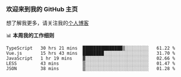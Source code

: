 ### 欢迎来到我的 GitHub 主页

想了解我更多，请关注我的[个人博客](https://leoku.top)


📊 **本周我的工作细则**
<!--START_SECTION:waka-->
```text
TypeScript   30 hrs 21 mins  ███████████████▒░░░░░░░░░   61.22 % 
Vue.js       15 hrs 43 mins  ████████░░░░░░░░░░░░░░░░░   31.70 % 
JavaScript   1 hr 19 mins    ▓░░░░░░░░░░░░░░░░░░░░░░░░   02.66 % 
LESS         43 mins         ▒░░░░░░░░░░░░░░░░░░░░░░░░   01.47 % 
JSON         38 mins         ▒░░░░░░░░░░░░░░░░░░░░░░░░   01.28 % 
```
<!--END_SECTION:waka-->
